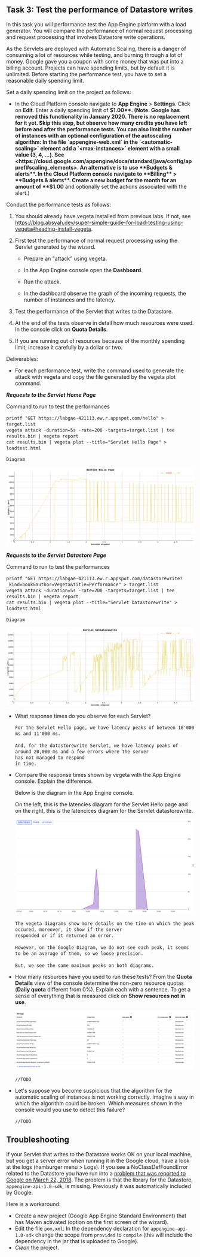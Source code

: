 ## Task 3: Test the performance of Datastore writes

In this task you will performance test the App Engine platform with a
load generator. You will compare the performance of normal request
processing and request processing that involves Datastore write
operations.

As the Servlets are deployed with Automatic Scaling, there is a danger
of consuming a lot of resources while testing, and burning through a
lot of money. Google gave you a coupon with some money that was put
into a billing account. Projects can have spending limits, but by
default it is unlimited. Before starting the performance test, you
have to set a reasonable daily spending limit.

Set a daily spending limit on the project as follows:

- In the Cloud Platform console navigate to **App Engine** >
  **Settings**. Click on **Edit**. Enter a daily spending limit of
  **$1.00**. (Note: Google has removed this functionality in January 2020. There is no replacement for it yet. Skip this step, but observe how many credits you have left before and after the performance tests. You can also limit the number of instances with an optional configuration of the autoscaling algorithm: In the file `appengine-web.xml` in the `<automatic-scaling>` element add a `<max-instances>` element with a small value (3, 4, ...). See <https://cloud.google.com/appengine/docs/standard/java/config/appref#scaling_elements>. An alternative is to use **Budgets & alerts**. In the Cloud Platform console navigate to **Billing** > **Budgets & alerts**. Create a new budget for the month for an amount of **$1.00** and optionally set the actions associated with the alert.)

Conduct the performance tests as follows:

1. You should already have vegeta installed from previous labs. If not, see <https://blog.absyah.dev/super-simple-guide-for-load-testing-using-vegeta#heading-install-vegeta>.

2. First test the performance of normal request processing using the
   Servlet generated by the wizard.

   - Prepare an "attack" using vegeta.

   - In the App Engine console open the **Dashboard**.

   - Run the attack.

   - In the dashboard observe the graph of the incoming requests, the
     number of instances and the latency.

3. Test the performance of the Servlet that writes to the Datastore.

4. At the end of the tests observe in detail how much resources were
   used. In the console click on **Quota Details**.

5. If you are running out of resources because of the monthly spending
   limit, increase it carefully by a dollar or two.

Deliverables:

- For each performance test, write the command used to generate the attack with vegeta and copy the file generated by the vegeta plot command.

***Requests to the Servlet Home Page***

Command to run to test the performances

  ```
  printf "GET https://labgae-421113.ew.r.appspot.com/hello" > target.list
  vegeta attack -duration=5s -rate=200 -targets=target.list | tee results.bin | vegeta report
  cat results.bin | vegeta plot --title="Servlet Hello Page" > loadtest.html
  ```

  ```
  Diagram
  ```

  ![](./images/vegeta-plot-servlet-helloPage.png)

***Requests to the Servlet Datastore Page***

Command to run to test the performances

  ```
  printf "GET https://labgae-421113.ew.r.appspot.com/datastorewrite?_kind=book&author=Vegeta&title=Performance" > target.list
  vegeta attack -duration=5s -rate=200 -targets=target.list | tee results.bin | vegeta report
  cat results.bin | vegeta plot --title="Servlet Datastorewrite" > loadtest.html
  ```

  ```
  Diagram
  ```
  
  ![](./images/vegeta-plot-servlet-datastorewrite.png)

- What response times do you observe for each Servlet?

  ```
  For the Servlet Hello page, we have latency peaks of between 10'000 ms and 11'000 ms.

  And, for the datastorewrite Servlet, we have latency peaks of around 20,000 ms and a few errors where the server 
  has not managed to respond   
  in time. 
  ```

- Compare the response times shown by vegeta with the App Engine
  console. Explain the difference.

  Below is the diagram in the App Engine console.

  On the left, this is the latencies diagram for the Servlet Hello page and on the right, this is the latencices 
  diagram for the Servlet datastorewrite.

  ![](./images/diagram-perf-google.png)
 
  ```
  The vegeta diagrams show more details on the time on which the peak occured, moreover, it show if the server   
  responded or if it returned an error.

  However, on the Google Diagram, we do not see each peak, it seems to be an average of them, so we loose precision.

  But, we see the same maximum peaks on both diagrams.
  ```

- How many resources have you used to run these tests? From the
  **Quota Details** view of the console determine the non-zero resource
  quotas (**Daily quota** different from 0%). Explain each with a sentence.
  To get a sense of everything that is measured click on **Show resources not in use**.

  ![](./images/quotas.png)
  
  ```
  //TODO
  ```

- Let's suppose you become suspicious that the algorithm for the automatic scaling of
  instances is not working correctly. Imagine a way in which the algorithm could be broken. Which measures shown in the console would you use to detect this failure?

  ```
  //TODO
  ```

## Troubleshooting

If your Servlet that writes to the Datastore works OK on your local
machine, but you get a server error when running it in the Google
cloud, have a look at the logs (hamburger menu > Logs). If you see a
NoClassDefFoundError related to the Datastore you have run into a
[problem that was reported to Google on March 22, 2018](https://issuetracker.google.com/issues/76144204). The
problem is that the library for the Datastore,
`appengine-api-1.0-sdk`, is missing. Previously it was automatically
included by Google.

Here is a workaround:

- Create a new project (Google App Engine Standard Environment) that
  has Maven activated (option on the first screen of the wizard).
- Edit the file `pom.xml`: In the dependency declaration for
  `appengine-api-1.0-sdk` change the scope from `provided` to
  `compile` (this will include the dependency in the jar that is
  uploaded to Google).
- _Clean_ the project.
